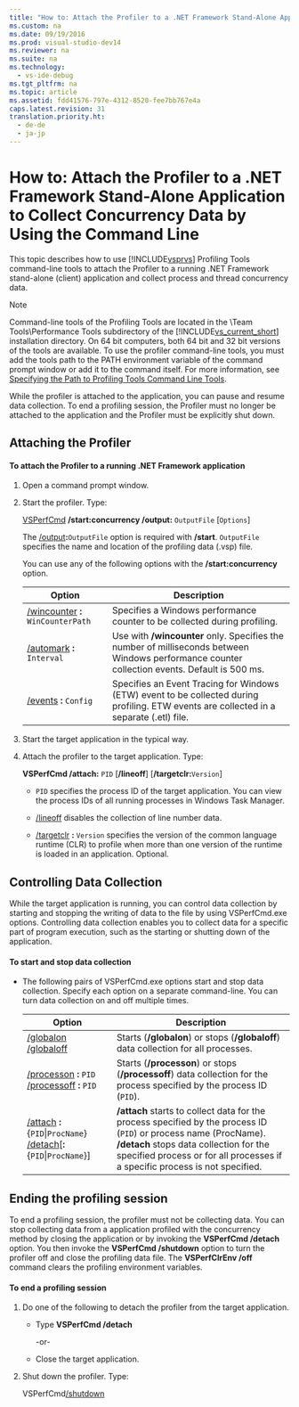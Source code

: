 ```yaml
---
title: "How to: Attach the Profiler to a .NET Framework Stand-Alone Application to Collect Concurrency Data by Using the Command Line"
ms.custom: na
ms.date: 09/19/2016
ms.prod: visual-studio-dev14
ms.reviewer: na
ms.suite: na
ms.technology: 
  - vs-ide-debug
ms.tgt_pltfrm: na
ms.topic: article
ms.assetid: fdd41576-797e-4312-8520-fee7bb767e4a
caps.latest.revision: 31
translation.priority.ht: 
  - de-de
  - ja-jp
---
```

# How to: Attach the Profiler to a .NET Framework Stand-Alone Application to Collect Concurrency Data by Using the Command Line
This topic describes how to use [!INCLUDE[vsprvs](../vs140/includes/vsprvs_md.md)] Profiling Tools command-line tools to attach the Profiler to a running .NET Framework stand-alone (client) application and collect process and thread concurrency data.  
  
> [!NOTE]
>  Command-line tools of the Profiling Tools are located in the \Team Tools\Performance Tools subdirectory of the [!INCLUDE[vs_current_short](../vs140/includes/vs_current_short_md.md)] installation directory. On 64 bit computers, both 64 bit and 32 bit versions of the tools are available. To use the profiler command-line tools, you must add the tools path to the PATH environment variable of the command prompt window or add it to  the command itself. For more information, see [Specifying the Path to Profiling Tools Command Line Tools](../vs140/Specifying-the-Path-to-Profiling-Tools-Command-Line-Tools.md).  
  
 While the profiler is attached to the application, you can pause and resume data collection. To end a profiling session, the Profiler must no longer be attached to the application and the Profiler must be explicitly shut down.  
  
## Attaching the Profiler  
  
#### To attach the Profiler to a running .NET Framework application  
  
1.  Open a command prompt window.  
  
2.  Start the profiler. Type:  
  
     [VSPerfCmd](../vs140/VSPerfCmd.md) **/start:concurrency  /output:** `OutputFile` [`Options`]  
  
     The [/output](../vs140/Output.md)**:**`OutputFile` option is required with **/start**. `OutputFile` specifies the name and location of the profiling data (.vsp) file.  
  
     You can use any of the following options with the **/start:concurrency** option.  
  
    |Option|Description|  
    |------------|-----------------|  
    |[/wincounter](../vs140/WinCounter.md) **:** `WinCounterPath`|Specifies a Windows performance counter to be collected during profiling.|  
    |[/automark](../vs140/AutoMark.md) **:** `Interval`|Use with **/wincounter** only. Specifies the number of milliseconds between Windows performance counter collection events. Default is 500 ms.|  
    |[/events](../vs140/Events--VSPerfCmd-.md) **:** `Config`|Specifies an Event Tracing for Windows (ETW) event to be collected during profiling. ETW events are collected in a separate (.etl) file.|  
  
3.  Start the target application in the typical way.  
  
4.  Attach the profiler to the target application. Type:  
  
     **VSPerfCmd /attach:** `PID` [**/lineoff**] [**/targetclr:**`Version`]  
  
    -   `PID` specifies the process ID of the target application. You can view the process IDs of all running processes in Windows Task Manager.  
  
    -   [/lineoff](../vs140/LineOff.md) disables the collection of line number data.  
  
    -   [/targetclr](../vs140/TargetCLR.md) **:** `Version` specifies the version of the common language runtime (CLR) to profile when more than one version of the runtime is loaded in an application. Optional.  
  
## Controlling Data Collection  
 While the target application is running, you can control data collection by starting and stopping the writing of data to the file by using VSPerfCmd.exe options. Controlling data collection enables you to collect data for a specific part of program execution, such as the starting or shutting down of the application.  
  
#### To start and stop data collection  
  
-   The following pairs of VSPerfCmd.exe options start and stop data collection. Specify each option on a separate command-line. You can turn data collection on and off multiple times.  
  
    |Option|Description|  
    |------------|-----------------|  
    |[/globalon /globaloff](../vs140/GlobalOn-and-GlobalOff.md)|Starts (**/globalon**) or stops (**/globaloff**) data collection for all processes.|  
    |[/processon](../vs140/ProcessOn-and-ProcessOff.md) **:** `PID` [/processoff](../vs140/ProcessOn-and-ProcessOff.md) **:** `PID`|Starts (**/processon**) or stops (**/processoff**) data collection for the process specified by the process ID (`PID`).|  
    |[/attach](../vs140/Attach.md) **:**{`PID`&#124;`ProcName`} [/detach](../vs140/Detach.md)[**:**{`PID`&#124;`ProcName`}]|**/attach** starts to collect data for the process specified by the process ID (`PID`) or process name (ProcName). **/detach** stops data collection for the specified process or for all processes if a specific process is not specified.|  
  
## Ending the profiling session  
 To end a profiling session, the profiler must not be collecting data. You can stop collecting data from a application profiled with the concurrency method by closing the application or by invoking the **VSPerfCmd /detach** option. You then invoke the **VSPerfCmd /shutdown** option to turn the profiler off and close the profiling data file. The **VSPerfClrEnv /off** command clears the profiling environment variables.  
  
#### To end a profiling session  
  
1.  Do one of the following to detach the profiler from the target application.  
  
    -   Type **VSPerfCmd /detach**  
  
         -or-  
  
    -   Close the target application.  
  
2.  Shut down the profiler. Type:  
  
     VSPerfCmd[/shutdown](../vs140/Shutdown.md)